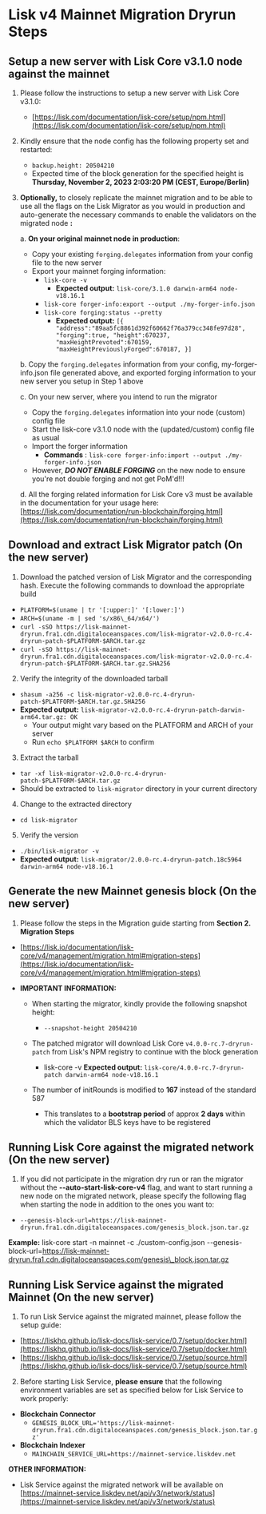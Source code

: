 # Lisk v4 Mainnet Migration Dryrun Steps

## Setup a new server with Lisk Core v3.1.0 node against the mainnet

1. Please follow the instructions to setup a new server with Lisk Core v3.1.0:
    - [https://lisk.com/documentation/lisk-core/setup/npm.html](https://lisk.com/documentation/lisk-core/setup/npm.html)
2. Kindly ensure that the node config has the following property set and restarted:
    - `backup.height: 20504210`
    - Expected time of the block generation for the specified height is **Thursday, November 2, 2023 2:03:20 PM (CEST, Europe/Berlin)**

3. **Optionally,** to closely replicate the mainnet migration and to be able to use all the flags on the Lisk Migrator as you would in production and auto-generate the necessary commands to enable the validators on the migrated node **:**
   
    a. **On your original mainnet node in production**:
      - Copy your existing `forging.delegates` information from your config file to the new server
      - Export your mainnet forging information:
        - `lisk-core -v`
          - **Expected output:** `lisk-core/3.1.0 darwin-arm64 node-v18.16.1`
        - `lisk-core forger-info:export --output ./my-forger-info.json`
        - `lisk-core forging:status --pretty`
          - **Expected output:** `[{
             "address":"89aa5fc8861d392f60662f76a379cc348fe97d28",
             "forging":true,
             "height":670237,
             "maxHeightPrevoted":670159,
             "maxHeightPreviouslyForged":670187,
           }]`

    b. Copy the `forging.delegates` information from your config, my-forger-info.json file generated above, and exported forging information to your new server you setup in Step 1 above

    c. On your new server, where you intend to run the migrator
      - Copy the `forging.delegates` information into your node (custom) config file
      - Start the lisk-core v3.1.0 node with the (updated/custom) config file as usual
      - Import the forger information
        - **Commands** : `lisk-core forger-info:import --output ./my-forger-info.json`
      - However, ***DO NOT ENABLE FORGING*** on the new node to ensure you're not double forging and not get PoM'd!!!

    d. All the forging related information for Lisk Core v3 must be available in the documentation for your usage here: [https://lisk.com/documentation/run-blockchain/forging.html](https://lisk.com/documentation/run-blockchain/forging.html)

## Download and extract Lisk Migrator patch (On the new server)

1. Download the patched version of Lisk Migrator and the corresponding hash. Execute the following commands to download the appropriate build
  - `PLATFORM=$(uname | tr '[:upper:]' '[:lower:]')`
  - `ARCH=$(uname -m | sed 's/x86\_64/x64/')`
  - `curl -sSO https://lisk-mainnet-dryrun.fra1.cdn.digitaloceanspaces.com/lisk-migrator-v2.0.0-rc.4-dryrun-patch-$PLATFORM-$ARCH.tar.gz`
  - `curl -sSO https://lisk-mainnet-dryrun.fra1.cdn.digitaloceanspaces.com/lisk-migrator-v2.0.0-rc.4-dryrun-patch-$PLATFORM-$ARCH.tar.gz.SHA256`
2. Verify the integrity of the downloaded tarball
  - `shasum -a256 -c lisk-migrator-v2.0.0-rc.4-dryrun-patch-$PLATFORM-$ARCH.tar.gz.SHA256`
  - **Expected output:** `lisk-migrator-v2.0.0-rc.4-dryrun-patch-darwin-arm64.tar.gz: OK`
    - Your output might vary based on the PLATFORM and ARCH of your server
    - Run `echo $PLATFORM $ARCH` to confirm
3. Extract the tarball
  - `tar -xf lisk-migrator-v2.0.0-rc.4-dryrun-patch-$PLATFORM-$ARCH.tar.gz`
  - Should be extracted to `lisk-migrator` directory in your current directory
4. Change to the extracted directory
  - `cd lisk-migrator`
5. Verify the version
  - `./bin/lisk-migrator -v`
  - **Expected output:** `lisk-migrator/2.0.0-rc.4-dryrun-patch.18c5964 darwin-arm64 node-v18.16.1`

## Generate the new Mainnet genesis block (On the new server)

1. Please follow the steps in the Migration guide starting from **Section 2. Migration Steps**
  - [https://lisk.io/documentation/lisk-core/v4/management/migration.html#migration-steps](https://lisk.io/documentation/lisk-core/v4/management/migration.html#migration-steps)

- **IMPORTANT INFORMATION:**
  - When starting the migrator, kindly provide the following snapshot height:
    - `--snapshot-height 20504210`
  - The patched migrator will download Lisk Core `v4.0.0-rc.7-dryrun-patch` from Lisk's NPM registry to continue with the block generation
    - lisk-core -v
**Expected output:** `lisk-core/4.0.0-rc.7-dryrun-patch darwin-arm64 node-v18.16.1`

  - The number of initRounds is modified to **167** instead of the standard 587
    - This translates to a **bootstrap period** of approx **2 days** within which the validator BLS keys have to be registered

## Running Lisk Core against the migrated network (On the new server)

1. If you did not participate in the migration dry run or ran the migrator without the **--auto-start-lisk-core-v4** flag, and want to start running a new node on the migrated network, please specify the following flag when starting the node in addition to the ones you want to:
  - `--genesis-block-url=https://lisk-mainnet-dryrun.fra1.cdn.digitaloceanspaces.com/genesis_block.json.tar.gz`

**Example:** lisk-core start -n mainnet -c ./custom-config.json --genesis-block-url=https://lisk-mainnet-dryrun.fra1.cdn.digitaloceanspaces.com/genesis\_block.json.tar.gz

## Running Lisk Service against the migrated Mainnet (On the new server)

1. To run Lisk Service against the migrated mainnet, please follow the setup guide:
  - [https://liskhq.github.io/lisk-docs/lisk-service/0.7/setup/docker.html](https://liskhq.github.io/lisk-docs/lisk-service/0.7/setup/docker.html)
  - [https://liskhq.github.io/lisk-docs/lisk-service/0.7/setup/source.html](https://liskhq.github.io/lisk-docs/lisk-service/0.7/setup/source.html)
2. Before starting Lisk Service, **please ensure** that the following environment variables are set as specified below for Lisk Service to work properly:
  - **Blockchain Connector**
    - `GENESIS_BLOCK_URL='https://lisk-mainnet-dryrun.fra1.cdn.digitaloceanspaces.com/genesis_block.json.tar.gz'`
  - **Blockchain Indexer**
    - `MAINCHAIN_SERVICE_URL=https://mainnet-service.liskdev.net`

**OTHER INFORMATION:**

- Lisk Service against the migrated network will be available on [https://mainnet-service.liskdev.net/api/v3/network/status](https://mainnet-service.liskdev.net/api/v3/network/status)
